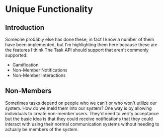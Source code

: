 # Unique Functionality

## Introduction

Someone probably else has done these, in fact I know a number of them have been implemented, but I'm highlighting them here because these are the features I think The Task API should support that aren't commonly supported.

- Gamification
- Non-Member Notifications
- Non-Member Interactions

## Non-Members
Sometimes tasks depend on people who we can't or who won't utilize our system. How do we meld them into our system? One way is by allowing individuals to create non-member users. They'd need to verify acceptance but the basic idea is that they could receive notifications that they could interact with using their normal communication systems without needing to actually be members of the system.
